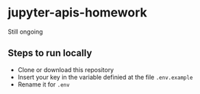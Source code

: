 # jupyter-apis-homework

Still ongoing 

## Steps to run locally

- Clone or download this repository
- Insert your key in the variable definied at the file `.env.example`
- Rename it for `.env`
